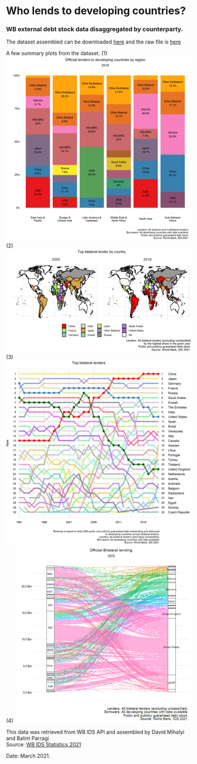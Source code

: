 # Who lends to developing countries? 
### WB external debt stock data disaggregated by counterparty.

The dataset assembled can be downloaded [here](data/WB_IDS_2021_final.xlsx)  and the raw file is [here](data/raw_IDS_all_debt_pos.csv) 

A few summary plots from the dataset.
(1)
![IDS by region](plots/plot_IDS_region.png)
(2)
![IDS map](plots/plot_bilat_map_large.png)
(3)
![IDS snake](plots/plot_snake_1990.png)
(4)
![IDS flow](plots/IDS_bilat_snap.gif)

This data was retrieved from WB IDS API and assembled by David Mihalyi and Balint Parragi		
Source: [WB IDS Statistics 2021](https://datatopics.worldbank.org/debt/ids/)
		
Date: March 2021.		
